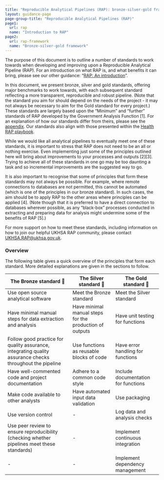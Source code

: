 ```yaml
---
title: "Reproducible Analytical Pipelines (RAP): bronze-silver-gold framework"
layout: guidance-page
page-group-title: "Reproducible Analytical Pipelines (RAP)"
page1: 
  url: rap
  name: "Introduction to RAP"
page2: 
  url: rap-framework
  name: "Bronze-silver-gold framework"
---
```



The purpose of this document is to outline a number of standards to work towards when developing and improving upon a Reproducible Analytical Pipeline (RAP). For an introduction on what RAP is, and what benefits it can bring, please see our other guidance: “[RAP: An introduction](rap)”.

In this document, we present bronze, silver and gold standards, offering major benchmarks to work towards, with each subsequent standard reflecting a more transparent, reproducible and robust pipeline. (Note that the standard you aim for should depend on the needs of the project - it may not always be necessary to aim for the Gold standard for every project.) These standards are largely based upon the “Minimum” and “further” standards of RAP developed by the Government Analysis Function [1]. For an explanation of how our standards differ from theirs, please see the [appendix](#). Our standards also align with those presented within the [Health RAP playbook](https://nhsengland.github.io/Health-RAP-Playbook-Alpha/). 

While we would like all analytical pipelines to eventually meet one of these standards, it is important to stress that RAP does not need to be an all or nothing exercise. Even implementing just some of the principles outlined here will bring about improvements to your processes and outputs [2][3]. Trying to achieve all of these standards in one go may be too daunting a task and so incremental improvements are the suggested way to go.

It is also important to recognise that some of principles that form these standards may not always be possible. For example, where remote connections to databases are not permitted, this cannot be automated (which is one of the principles in our bronze standard). In such cases, the aim should be to apply RAP to the other areas where principles can be applied [4]. (Note though that it is preferred to have a direct connection to databases wherever possible, as any “black-box” processes conducted in extracting and preparing data for analysis might undermine some of the benefits of RAP [5].)

For more support on how to meet these standards, including information on how to join our helpful UKHSA RAP community, please contact <UKHSA.RAP@ukhsa.gov.uk>.


### Overview

The following table gives a quick overview of the principles that form each standard. More detailed explanations are given in the sections to follow.

| The Bronze standard 🥉 | The Silver standard 🥈 | The Gold standard 🥇 |
| ------- | ------- | ------- |
| Use open source analytical software | Meet the Bronze standard | Meet the Silver standard |
| Have minimal manual steps for data extraction and analysis | Have minimal manual steps for the production of outputs | Have unit testing for functions |
| Follow good practice for quality assurance, integrating quality assurance checks throughout the pipeline | Use functions as reusable blocks of code | Have error handling for functions |
| Have well-commented code and project documentation | Adhere to a common code style | Include documentation for functions |
| Make code available to other analysts | Have automated input data validation | Use packaging |
| Use version control | - | Log data and analysis checks |
| Use peer review to ensure reproducibility (checking whether pipelines meet these standards) | - | Implement continuous integration |
| - | - | Implement dependency management |
